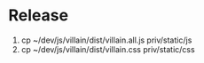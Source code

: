 # Release

1. cp ~/dev/js/villain/dist/villain.all.js priv/static/js
2. cp ~/dev/js/villain/dist/villain.css priv/static/css
